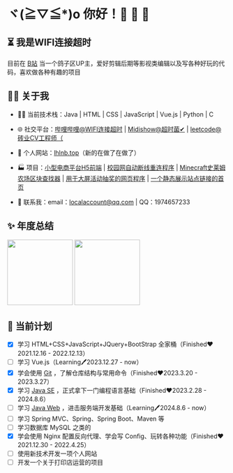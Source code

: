 # ヾ(≧▽≦*)o 你好！🎉 🎉 🎉

## ⏳ 我是WIFI连接超时

目前在 [B站](https://space.bilibili.com/335320968) 当一个鸽子区UP主，爱好剪辑后期等影视类编辑以及写各种好玩的代码，喜欢做各种有趣的项目

## 🙋‍♂️ 关于我

- 👨‍💻 当前技术栈：Java | HTML | CSS | JavaScript | Vue.js | Python | C

- 🌐 社交平台：[哔哩哔哩@WIFI连接超时](https://space.bilibili.com/335320968) | [Midishow@超时菌✔](https://www.midishow.com/u/%E8%B6%85%E6%97%B6%E8%8F%8C%E2%9C%94) | [leetcode@砖业CV工程师（](https://leetcode.cn/u/wifi504/)

- 🔗 个人网站：[lhlnb.top](https://www.lhlnb.top)（新的在做了在做了）

- 🏭 项目：[小型电商平台H5前端](https://github.com/wifi504/sweet-orange) | [校园网自动断线重连程序](https://github.com/wifi504/Campus-Network-Keep-Online) | [Minecraft史莱姆农场区块查找器](https://github.com/wifi504/find-slime-chunk) | [用于大屏活动抽奖的网页程序](https://github.com/wifi504/Web-program-for-event-lottery) | [一个静态展示站点链接的首页](https://github.com/wifi504/Website-Frontend)

- 💬 联系我：email：localaccount@qq.com | QQ：1974657233

## ✨ 年度总结

<a href="#"><img height="150rem" src="https://github-readme-stats.vercel.app/api/?username=wifi504&show_icons=true&title_color=fb7299&icon_color=fb7299"></a> <a href="#"><img height="150rem" src="https://github-readme-stats.vercel.app/api/top-langs?username=wifi504&layout=compact&title_color=fb7299&hide=jupyter%20notebook"></a>

## 📅 当前计划

- [x] 学习 HTML+CSS+JavaScript+JQuery+BootStrap 全家桶（Finished❤2021.12.16 - 2022.12.13）
- [ ] 学习 Vue.js（Learning🖊2023.12.27 - now）
- [x] 学会使用 [Git](https://github.com/wifi504/Git-Command) ，了解仓库结构与常用命令（Finished❤2023.3.20 - 2023.3.27）
- [x] 学习 [Java SE](https://github.com/wifi504/JavaStudy) ，正式拿下一门编程语言基础（Finished❤2023.2.28 - 2024.8.6）
- [ ] 学习 [Java Web](https://github.com/wifi504/JavaStudy) ，进击服务端开发基础（Learning🖊2024.8.6 - now）
- [ ] 学习 Spring MVC、Spring、Spring Boot、Maven 等
- [ ] 学习数据库 MySQL 之类的
- [x] 学会使用 Nginx 配置反向代理、学会写 Config、玩转各种功能（Finished❤2021.12.30 - 2022.4.25）
- [ ] 使用新技术开发一项个人网站
- [ ] 开发一个关于打印店运营的项目
